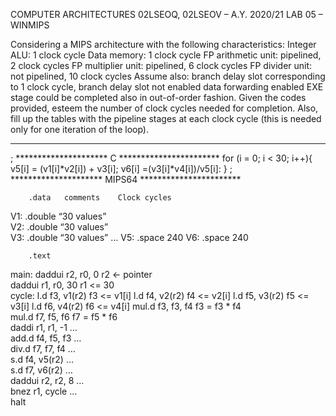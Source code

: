 COMPUTER ARCHITECTURES
02LSEOQ, 02LSEOV – A.Y. 2020/21
LAB 05 – WINMIPS

Considering a MIPS architecture with the following characteristics:
Integer ALU: 1 clock cycle
Data memory: 1 clock cycle
FP arithmetic unit: pipelined, 2 clock cycles
FP multiplier unit: pipelined, 6 clock cycles
FP divider unit: not pipelined, 10 clock cycles
Assume also:
branch delay slot corresponding to 1 clock cycle, branch delay slot not enabled
data forwarding enabled
EXE stage could be completed also in out-of-order fashion.
Given the codes provided, esteem the number of clock cycles needed for completion.
Also, fill up the tables with the pipeline stages at each clock cycle (this is needed only for one iteration of the loop).

------------------------------------------------------------------------------------------------------------------------
; ********************* C ***********************
for (i = 0; i < 30; i++){	
	v5[i] = (v1[i]*v2[i]) + v3[i];
	v6[i] =(v3[i]*v4[i])/v5[i]:
}
; ********************* MIPS64 ***********************


		.data	comments	Clock cycles
V1:      .double “30 values”		
V2:      .double “30 values”		
V3:      .double “30 values”
…
V5:      .space 240
V6:      .space 240		
 		
 		
 		
		.text		
main:  daddui r2, r0, 0	r2 ← pointer	
            daddui r1, r0, 30	r1 <= 30 	
cycle:  l.d f3, v1(r2)	f3 <= v1[i]	
            l.d f4, v2(r2)	f4 <= v2[i]	
            l.d f5, v3(r2)	f5 <= v3[i]	
            l.d f6, v4(r2)	f6 <= v4[i]	
            mul.d f3, f3, f4	f3 = f3 * f4	
            mul.d f7, f5, f6	f7 = f5 * f6     	
            daddi r1, r1, -1	…	
            add.d f4, f5, f3	…	
            div.d f7, f7, f4	…	
            s.d f4, v5(r2)	…                	
            s.d f7, v6(r2)	…	
            daddui r2, r2, 8	…	
            bnez r1, cycle	…	
            halt		
